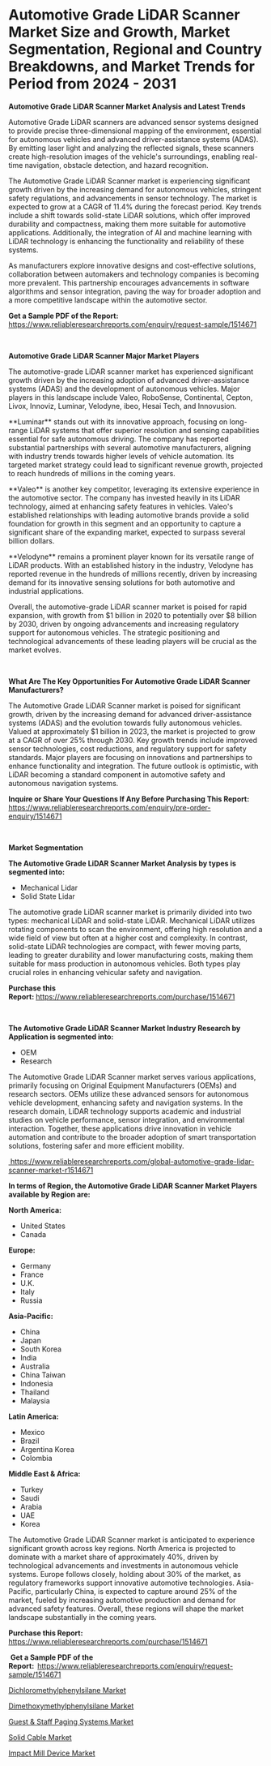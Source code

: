 <p><h1>Automotive Grade LiDAR Scanner Market Size and Growth, Market Segmentation, Regional and Country Breakdowns, and Market Trends for Period from 2024 -  2031</h1></p><p><strong>Automotive Grade LiDAR Scanner Market Analysis and Latest Trends</strong></p>
<p><p>Automotive Grade LiDAR scanners are advanced sensor systems designed to provide precise three-dimensional mapping of the environment, essential for autonomous vehicles and advanced driver-assistance systems (ADAS). By emitting laser light and analyzing the reflected signals, these scanners create high-resolution images of the vehicle's surroundings, enabling real-time navigation, obstacle detection, and hazard recognition.</p><p>The Automotive Grade LiDAR Scanner market is experiencing significant growth driven by the increasing demand for autonomous vehicles, stringent safety regulations, and advancements in sensor technology. The market is expected to grow at a CAGR of 11.4% during the forecast period. Key trends include a shift towards solid-state LiDAR solutions, which offer improved durability and compactness, making them more suitable for automotive applications. Additionally, the integration of AI and machine learning with LiDAR technology is enhancing the functionality and reliability of these systems.</p><p>As manufacturers explore innovative designs and cost-effective solutions, collaboration between automakers and technology companies is becoming more prevalent. This partnership encourages advancements in software algorithms and sensor integration, paving the way for broader adoption and a more competitive landscape within the automotive sector.</p></p>
<p><strong>Get a Sample PDF of the Report:&nbsp;</strong> <a href="https://www.reliableresearchreports.com/enquiry/request-sample/1514671?utm_campaign=5&utm_medium=2&utm_source=Github&utm_content=ia&utm_term=27102024&utm_id=automotive-grade-lidar-scanner">https://www.reliableresearchreports.com/enquiry/request-sample/1514671</a></p>
<p>&nbsp;</p>
<p><strong>Automotive Grade LiDAR Scanner Major Market Players</strong></p>
<p><p>The automotive-grade LiDAR scanner market has experienced significant growth driven by the increasing adoption of advanced driver-assistance systems (ADAS) and the development of autonomous vehicles. Major players in this landscape include Valeo, RoboSense, Continental, Cepton, Livox, Innoviz, Luminar, Velodyne, ibeo, Hesai Tech, and Innovusion.</p><p>**Luminar** stands out with its innovative approach, focusing on long-range LiDAR systems that offer superior resolution and sensing capabilities essential for safe autonomous driving. The company has reported substantial partnerships with several automotive manufacturers, aligning with industry trends towards higher levels of vehicle automation. Its targeted market strategy could lead to significant revenue growth, projected to reach hundreds of millions in the coming years.</p><p>**Valeo** is another key competitor, leveraging its extensive experience in the automotive sector. The company has invested heavily in its LiDAR technology, aimed at enhancing safety features in vehicles. Valeo's established relationships with leading automotive brands provide a solid foundation for growth in this segment and an opportunity to capture a significant share of the expanding market, expected to surpass several billion dollars.</p><p>**Velodyne** remains a prominent player known for its versatile range of LiDAR products. With an established history in the industry, Velodyne has reported revenue in the hundreds of millions recently, driven by increasing demand for its innovative sensing solutions for both automotive and industrial applications.</p><p>Overall, the automotive-grade LiDAR scanner market is poised for rapid expansion, with growth from $1 billion in 2020 to potentially over $8 billion by 2030, driven by ongoing advancements and increasing regulatory support for autonomous vehicles. The strategic positioning and technological advancements of these leading players will be crucial as the market evolves.</p></p>
<p>&nbsp;</p>
<p><strong>What Are The Key Opportunities For Automotive Grade LiDAR Scanner Manufacturers?</strong></p>
<p><p>The Automotive Grade LiDAR Scanner market is poised for significant growth, driven by the increasing demand for advanced driver-assistance systems (ADAS) and the evolution towards fully autonomous vehicles. Valued at approximately $1 billion in 2023, the market is projected to grow at a CAGR of over 25% through 2030. Key growth trends include improved sensor technologies, cost reductions, and regulatory support for safety standards. Major players are focusing on innovations and partnerships to enhance functionality and integration. The future outlook is optimistic, with LiDAR becoming a standard component in automotive safety and autonomous navigation systems.</p></p>
<p><strong>Inquire or Share Your Questions If Any Before Purchasing This Report:</strong> <a href="https://www.reliableresearchreports.com/enquiry/pre-order-enquiry/1514671?utm_campaign=5&utm_medium=2&utm_source=Github&utm_content=ia&utm_term=27102024&utm_id=automotive-grade-lidar-scanner">https://www.reliableresearchreports.com/enquiry/pre-order-enquiry/1514671</a></p>
<p>&nbsp;</p>
<p><strong>Market Segmentation</strong></p>
<p><strong>The Automotive Grade LiDAR Scanner Market Analysis by types is segmented into:</strong></p>
<p><ul><li>Mechanical Lidar</li><li>Solid State Lidar</li></ul></p>
<p><p>The automotive grade LiDAR scanner market is primarily divided into two types: mechanical LiDAR and solid-state LiDAR. Mechanical LiDAR utilizes rotating components to scan the environment, offering high resolution and a wide field of view but often at a higher cost and complexity. In contrast, solid-state LiDAR technologies are compact, with fewer moving parts, leading to greater durability and lower manufacturing costs, making them suitable for mass production in autonomous vehicles. Both types play crucial roles in enhancing vehicular safety and navigation.</p></p>
<p><strong>Purchase this Report:&nbsp;</strong><a href="https://www.reliableresearchreports.com/purchase/1514671?utm_campaign=5&utm_medium=2&utm_source=Github&utm_content=ia&utm_term=27102024&utm_id=automotive-grade-lidar-scanner">https://www.reliableresearchreports.com/purchase/1514671</a></p>
<p>&nbsp;</p>
<p><strong>The Automotive Grade LiDAR Scanner Market Industry Research by Application is segmented into:</strong></p>
<p><ul><li>OEM</li><li>Research</li></ul></p>
<p><p>The Automotive Grade LiDAR Scanner market serves various applications, primarily focusing on Original Equipment Manufacturers (OEMs) and research sectors. OEMs utilize these advanced sensors for autonomous vehicle development, enhancing safety and navigation systems. In the research domain, LiDAR technology supports academic and industrial studies on vehicle performance, sensor integration, and environmental interaction. Together, these applications drive innovation in vehicle automation and contribute to the broader adoption of smart transportation solutions, fostering safer and more efficient mobility.</p></p>
<p><a href="https://www.reliableresearchreports.com/global-automotive-grade-lidar-scanner-market-r1514671?utm_campaign=5&utm_medium=2&utm_source=Github&utm_content=ia&utm_term=27102024&utm_id=automotive-grade-lidar-scanner">&nbsp;https://www.reliableresearchreports.com/global-automotive-grade-lidar-scanner-market-r1514671</a></p>
<p><strong>In terms of Region, the Automotive Grade LiDAR Scanner Market Players available by Region are:</strong></p>
<p>
    <p> <strong> North America: </strong>
        <ul>
            <li>United States</li>
            <li>Canada</li>
        </ul>
        </p> 
    <p> <strong> Europe: </strong>
        <ul>
            <li>Germany</li>
            <li>France</li>
            <li>U.K.</li>
            <li>Italy</li>
            <li>Russia</li>
        </ul>
        </p> 
    <p> <strong> Asia-Pacific: </strong>
        <ul>
            <li>China</li>
            <li>Japan</li>
            <li>South Korea</li>
            <li>India</li>
            <li>Australia</li>
            <li>China Taiwan</li>
            <li>Indonesia</li>
            <li>Thailand</li>
            <li>Malaysia</li>
        </ul>
        </p> 
    <p> <strong> Latin America: </strong>
        <ul>
            <li>Mexico</li>
            <li>Brazil</li>
            <li>Argentina Korea</li>
            <li>Colombia</li>
        </ul>
        </p> 
    <p> <strong> Middle East & Africa: </strong>
        <ul>
            <li>Turkey</li>
            <li>Saudi</li>
            <li>Arabia</li>
            <li>UAE</li>
            <li>Korea</li>
        </ul>
    </p>
    </p>
<p><p>The Automotive Grade LiDAR Scanner market is anticipated to experience significant growth across key regions. North America is projected to dominate with a market share of approximately 40%, driven by technological advancements and investments in autonomous vehicle systems. Europe follows closely, holding about 30% of the market, as regulatory frameworks support innovative automotive technologies. Asia-Pacific, particularly China, is expected to capture around 25% of the market, fueled by increasing automotive production and demand for advanced safety features. Overall, these regions will shape the market landscape substantially in the coming years.</p></p>
<p><strong>Purchase this Report: </strong><a href="https://www.reliableresearchreports.com/purchase/1514671?utm_campaign=5&utm_medium=2&utm_source=Github&utm_content=ia&utm_term=27102024&utm_id=automotive-grade-lidar-scanner">https://www.reliableresearchreports.com/purchase/1514671</a></p>
<p>&nbsp;<strong>Get a Sample PDF of the Report:&nbsp;&nbsp;</strong><a href="https://www.reliableresearchreports.com/enquiry/request-sample/1514671?utm_campaign=5&utm_medium=2&utm_source=Github&utm_content=ia&utm_term=27102024&utm_id=automotive-grade-lidar-scanner">https://www.reliableresearchreports.com/enquiry/request-sample/1514671</a></p>
<p><strong></strong></p>
<p><p><a href="https://github.com/RogerBennett414/Market-Research-Report-List-1/blob/main/dichloromethylphenylsilane-market.md?utm_campaign=5&utm_medium=2&utm_source=Github&utm_content=ia&utm_term=27102024&utm_id=automotive-grade-lidar-scanner">Dichloromethylphenylsilane Market</a></p><p><a href="https://github.com/SidorelaGurakuqi596/Market-Research-Report-List-1/blob/main/dimethoxymethylphenylsilane-market.md?utm_campaign=5&utm_medium=2&utm_source=Github&utm_content=ia&utm_term=27102024&utm_id=automotive-grade-lidar-scanner">Dimethoxymethylphenylsilane Market</a></p><p><a href="https://www.linkedin.com/pulse/guest-staff-paging-systems-market-consolidation-impact-structure-e8ogf?utm_campaign=5&utm_medium=2&utm_source=Github&utm_content=ia&utm_term=27102024&utm_id=automotive-grade-lidar-scanner">Guest & Staff Paging Systems Market</a></p><p><a href="https://www.linkedin.com/pulse/solid-cable-sector-surge-55-growth-roadmap-2031-indicurator-hbepf?utm_campaign=5&utm_medium=2&utm_source=Github&utm_content=ia&utm_term=27102024&utm_id=automotive-grade-lidar-scanner">Solid Cable Market</a></p><p><a href="https://issuu.com/reportprime-2/docs/impact-mill-device-market-size-2030_ad463272f8361b?utm_campaign=5&utm_medium=2&utm_source=Github&utm_content=ia&utm_term=27102024&utm_id=automotive-grade-lidar-scanner">Impact Mill Device Market</a></p></p>